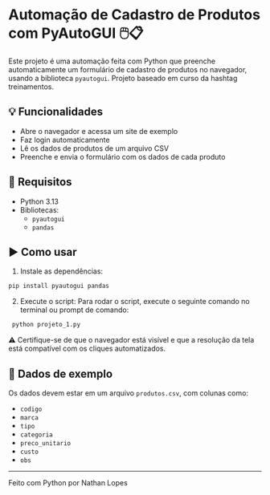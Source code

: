 # Automação de Cadastro de Produtos com PyAutoGUI 🖱️📋

Este projeto é uma automação feita com Python que preenche automaticamente um formulário de cadastro de produtos no navegador, usando a biblioteca `pyautogui`.
Projeto baseado em curso da hashtag treinamentos.

## 💡 Funcionalidades

- Abre o navegador e acessa um site de exemplo
- Faz login automaticamente
- Lê os dados de produtos de um arquivo CSV
- Preenche e envia o formulário com os dados de cada produto

## 📁 Requisitos

- Python 3.13
- Bibliotecas:
  - `pyautogui`
  - `pandas`

## ▶️ Como usar

1. Instale as dependências:
  ```bash
pip install pyautogui pandas
```

2. Execute o script:
   Para rodar o script, execute o seguinte comando no terminal ou prompt de comando:
```bash
 python projeto_1.py
 ```

⚠️ Certifique-se de que o navegador está visível e que a resolução da tela está compatível com os cliques automatizados.

## 📄 Dados de exemplo

Os dados devem estar em um arquivo `produtos.csv`, com colunas como:
- `codigo`
- `marca`
- `tipo`
- `categoria`
- `preco_unitario`
- `custo`
- `obs`

---

Feito com Python por Nathan Lopes

